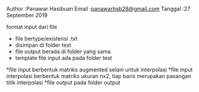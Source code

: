 Author	:Panawar Hasibuan
Email	  :panawarhsb28@gmail.com
Tanggal :27 September 2019

format input dari file
- file bertype/existensi .txt
- disimpan di folder test
- file output berada di folder yang sama
- template file input ada pada folder test

*file input berbentuk matriks augmented selain untuk interpolasi
*file input interpolasi berbentuk matriks ukuran nx2, tiap baris merupakan pasangan titik interpolasi
*file output pada folder output
